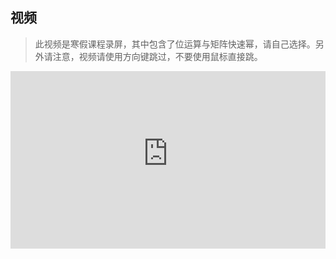## 视频

> 此视频是寒假课程录屏，其中包含了位运算与矩阵快速幂，请自己选择。另外请注意，视频请使用方向键跳过，不要使用鼠标直接跳。

<div style = "position: relative; width: 100%; height: 0; padding-bottom: 56.25%;">
    <iframe style = "position: absolute; top: 0; left: 0; width: 100%;height: 100%;" frameborder="0" allowFullScreen="true" src="https://wiki-58c2.obs.myhuaweicloud.com:443/%E5%BF%AB%E9%80%9F%E5%B9%82.mp4?AccessKeyId=ELA8MJ5R84QLXCTFQQ1R&Expires=1686756870&Signature=C%2Bwt3wbnnbttgIC4zXyR5ILRlkQ%3D"></iframe>
</div>